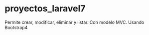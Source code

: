 # proyectos_laravel7
Permite crear, modificar, eliminar y listar. Con modelo MVC. Usando Bootstrap4

